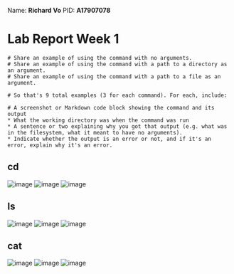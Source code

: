 Name: **Richard Vo** 
PID: **A17907078**

# Lab Report Week 1

```
# Share an example of using the command with no arguments.
# Share an example of using the command with a path to a directory as an argument.
# Share an example of using the command with a path to a file as an argument.

# So that's 9 total examples (3 for each command). For each, include:

# A screenshot or Markdown code block showing the command and its output
* What the working directory was when the command was run
* A sentence or two explaining why you got that output (e.g. what was in the filesystem, what it meant to have no arguments).
* Indicate whether the output is an error or not, and if it's an error, explain why it's an error.
```

## cd
![image](https://github.com/MerlinHelp/cse15l-lab-reports/assets/139648011/b0450a64-40c7-4210-bd28-e72ef22818bf)
![image](https://github.com/MerlinHelp/cse15l-lab-reports/assets/139648011/39abfc5b-1032-4f93-b09e-ec9fbab660a4)
![image](https://github.com/MerlinHelp/cse15l-lab-reports/assets/139648011/bf9a24ea-6b69-47f9-8909-3a3b512da9d0)

## ls
![image](https://github.com/MerlinHelp/cse15l-lab-reports/assets/139648011/eb488e0d-2a0c-457d-a959-77bed10468db)
![image](https://github.com/MerlinHelp/cse15l-lab-reports/assets/139648011/65b92045-2e62-4797-9fa3-af31e146bccf)
![image](https://github.com/MerlinHelp/cse15l-lab-reports/assets/139648011/d41fe644-07c2-4cb8-af21-f72743ce849e)

## cat
![image](https://github.com/MerlinHelp/cse15l-lab-reports/assets/139648011/af91a3cf-41de-4750-bd4b-b3cf220aa008)
![image](https://github.com/MerlinHelp/cse15l-lab-reports/assets/139648011/7b29bfd8-005d-4913-bcb4-f4aa0935017d)
![image](https://github.com/MerlinHelp/cse15l-lab-reports/assets/139648011/a92f9903-4034-4e3d-ad59-1035fb59ec71)

